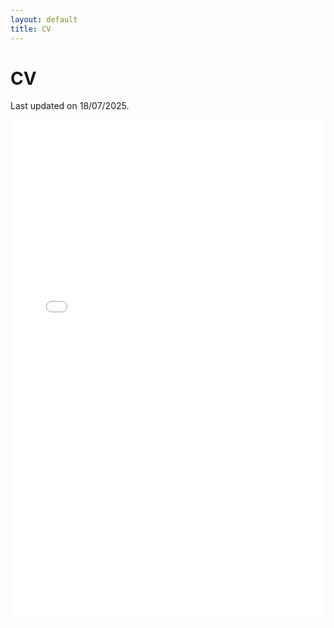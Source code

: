```yaml
---
layout: default
title: CV
---
```


# CV

Last updated on 18/07/2025.
<div class="pdf-container">
  <iframe src="/assets/pdf/cv.pdf" width="100%" height="800px" style="border: none;"></iframe>
</div>
